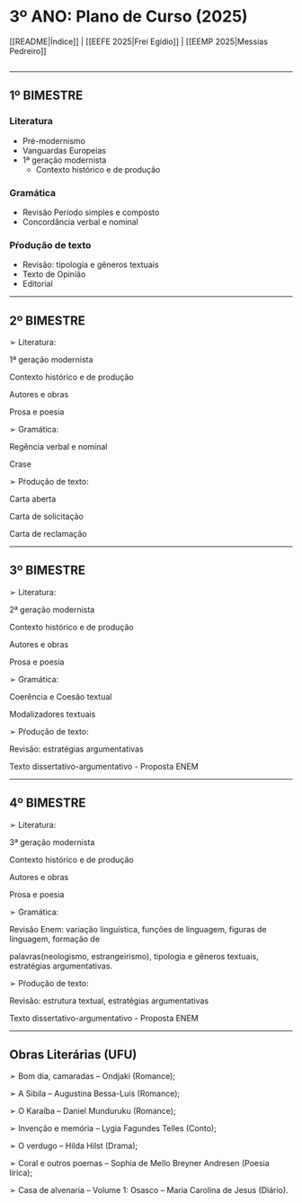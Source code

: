 # 3º ANO: Plano de Curso (2025)

[[README|Índice]] | [[EEFE 2025|Frei Egídio]] | [[EEMP 2025|Messias Pedreiro]]

```toc
```

---

## 1º BIMESTRE

### Literatura

- Pré-modernismo
- Vanguardas Europeias
- 1ª geração modernista
	- Contexto histórico e de produção

### Gramática
- Revisão Período simples e composto
- Concordância verbal e nominal

### Pŕodução de texto
- Revisão: tipologia e gêneros textuais
- Texto de Opinião
- Editorial

---

## 2º BIMESTRE

➢ Literatura:

1ª geração modernista

Contexto histórico e de produção

Autores e obras

Prosa e poesia

➢ Gramática:

Regência verbal e nominal

Crase

➢ Pŕodução de texto:

Carta aberta

Carta de solicitação

Carta de reclamação

---

## 3º BIMESTRE

➢ Literatura:

2ª geração modernista

Contexto histórico e de produção

Autores e obras

Prosa e poesia

➢ Gramática:

Coerência e Coesão textual

Modalizadores textuais

➢ Pŕodução de texto:

Revisão: estratégias argumentativas

Texto dissertativo-argumentativo - Proposta ENEM

---

## 4º BIMESTRE

➢ Literatura:

3ª geração modernista

Contexto histórico e de produção

Autores e obras

Prosa e poesia

➢ Gramática:

Revisão Enem: variação linguística, funções de linguagem, figuras de linguagem, formação de

palavras(neologismo, estrangeirismo), tipologia e gêneros textuais, estratégias argumentativas.

➢ Pŕodução de texto:

Revisão: estrutura textual, estratégias argumentativas

Texto dissertativo-argumentativo - Proposta ENEM

--- 

##  Obras Literárias (UFU)

➢ Bom dia, camaradas – Ondjaki (Romance);

➢ A Sibila – Augustina Bessa-Luís (Romance);

➢ O Karaíba – Daniel Munduruku (Romance);

➢ Invenção e memória – Lygia Fagundes Telles (Conto);

➢ O verdugo – Hilda Hilst (Drama);

➢ Coral e outros poemas – Sophia de Mello Breyner Andresen (Poesia lírica);

➢ Casa de alvenaria – Volume 1: Osasco – Maria Carolina de Jesus (Diário).